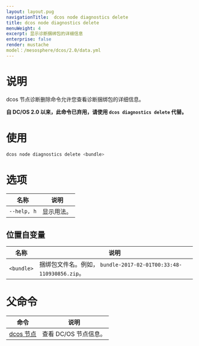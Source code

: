 ```yaml
---
layout: layout.pug
navigationTitle:  dcos node diagnostics delete
title: dcos node diagnostics delete
menuWeight: 4
excerpt: 显示诊断捆绑包的详细信息
enterprise: false
render: mustache
model：/mesosphere/dcos/2.0/data.yml
---
```



# 说明
dcos 节点诊断删除命令允许您查看诊断捆绑包的详细信息。

**自 DC/OS 2.0 以来，此命令已弃用，请使用 `dcos diagnostics delete` 代替。**

# 使用

```bash
dcos node diagnostics delete <bundle>
```

# 选项

| 名称 | 说明 |
|---------|-------------|
| `--help, h` | 显示用法。 |

## 位置自变量

| 名称 | 说明 |
|---------|-------------|
| `<bundle>` | 捆绑包文件名。例如， `bundle-2017-02-01T00:33:48-110930856.zip`。|

# 父命令

| 命令 | 说明 |
|---------|-------------|
| [dcos 节点](/mesosphere/dcos/2.0/cli/command-reference/dcos-node/) | 查看 DC/OS 节点信息。|

